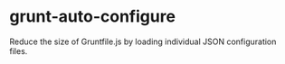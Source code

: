 # grunt-auto-configure
Reduce the size of Gruntfile.js by loading individual JSON configuration files.
